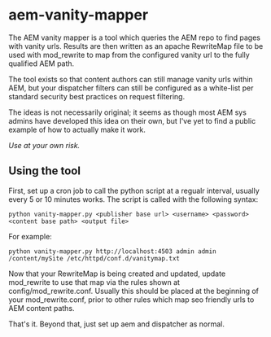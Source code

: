 # aem-vanity-mapper
The AEM vanity mapper is a tool which queries the AEM repo to find pages with vanity urls.  Results are then written as an apache RewriteMap file to be used with mod_rewrite to map from the configured vanity url to the fully qualified AEM path.

The tool exists so that content authors can still manage vanity urls within AEM, but your dispatcher filters can still be configured as a white-list per standard security best practices on request filtering.

The ideas is not necessarily original; it seems as though most AEM sys admins have developed this idea on their own, but I've yet to find a public example of how to actually make it work.  

*Use at your own risk.*

## Using the tool
First, set up a cron job to call the python script at a regualr interval, usually every 5 or 10 minutes works.  The script is called with the following syntax:

    python vanity-mapper.py <publisher base url> <username> <password> <content base path> <output file>

For example:

    python vanity-mapper.py http://localhost:4503 admin admin /content/mySite /etc/httpd/conf.d/vanitymap.txt

Now that your RewriteMap is being created and updated, update mod_rewrite to use that map via the rules shown at config/mod_rewrite.conf.  Usually this should be placed at the beginning of your mod_rewrite.conf, prior to other rules which map seo friendly urls to AEM content paths.

That's it.  Beyond that, just set up aem and dispatcher as normal.
